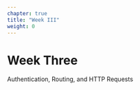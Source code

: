 ```yaml
---
chapter: true
title: "Week III"
weight: 0
---
```


# Week Three

Authentication, Routing, and HTTP Requests
